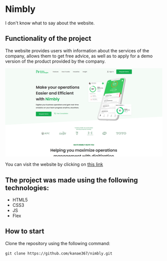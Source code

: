 # Nimbly

I don't know what to say about the website.

## Functionality of the project

The website provides users with information about the services of the company, allows them to get free advice, as well as to apply for a demo version of the product provided by the company.

![Preview](./Preview.png)

You can visit the website by clicking on [this link](https://kanae367.github.io/nimbly/)

## The project was made using the following technologies:

- HTML5
- CSS3
- JS
- Flex

## How to start

Clone the repository using the following command: 

`git clone https://github.com/kanae367/nimbly.git`